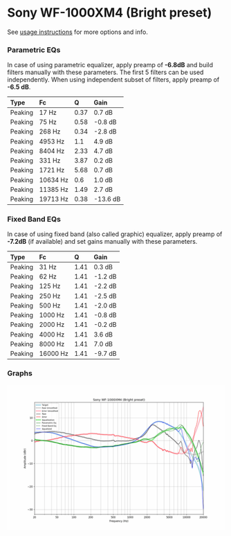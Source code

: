 # Sony WF-1000XM4 (Bright preset)
See [usage instructions](https://github.com/jaakkopasanen/AutoEq#usage) for more options and info.

### Parametric EQs
In case of using parametric equalizer, apply preamp of **-6.8dB** and build filters manually
with these parameters. The first 5 filters can be used independently.
When using independent subset of filters, apply preamp of **-6.5 dB**.

| Type    | Fc       |    Q | Gain     |
|:--------|:---------|:-----|:---------|
| Peaking | 17 Hz    | 0.37 | 0.7 dB   |
| Peaking | 75 Hz    | 0.58 | -0.8 dB  |
| Peaking | 268 Hz   | 0.34 | -2.8 dB  |
| Peaking | 4953 Hz  | 1.1  | 4.9 dB   |
| Peaking | 8404 Hz  | 2.33 | 4.7 dB   |
| Peaking | 331 Hz   | 3.87 | 0.2 dB   |
| Peaking | 1721 Hz  | 5.68 | 0.7 dB   |
| Peaking | 10634 Hz | 0.6  | 1.0 dB   |
| Peaking | 11385 Hz | 1.49 | 2.7 dB   |
| Peaking | 19713 Hz | 0.38 | -13.6 dB |

### Fixed Band EQs
In case of using fixed band (also called graphic) equalizer, apply preamp of **-7.2dB**
(if available) and set gains manually with these parameters.

| Type    | Fc       |    Q | Gain    |
|:--------|:---------|:-----|:--------|
| Peaking | 31 Hz    | 1.41 | 0.3 dB  |
| Peaking | 62 Hz    | 1.41 | -1.2 dB |
| Peaking | 125 Hz   | 1.41 | -2.2 dB |
| Peaking | 250 Hz   | 1.41 | -2.5 dB |
| Peaking | 500 Hz   | 1.41 | -2.0 dB |
| Peaking | 1000 Hz  | 1.41 | -0.8 dB |
| Peaking | 2000 Hz  | 1.41 | -0.2 dB |
| Peaking | 4000 Hz  | 1.41 | 3.6 dB  |
| Peaking | 8000 Hz  | 1.41 | 7.0 dB  |
| Peaking | 16000 Hz | 1.41 | -9.7 dB |

### Graphs
![](./Sony%20WF-1000XM4%20(Bright%20preset).png)